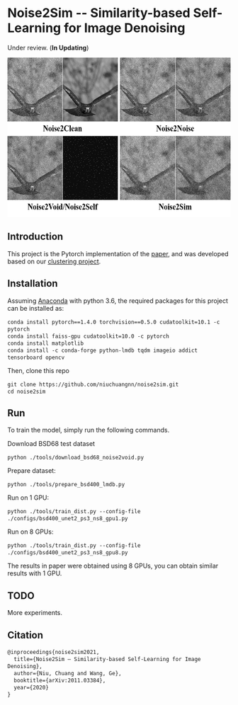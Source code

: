 # Noise2Sim -- Similarity-based Self-Learning for Image Denoising
Under review. (**In Updating**)

<tr>
<td><img  height="360" src="./figs/training_samples.png"></td>
</tr>

## Introduction
This project is the Pytorch implementation of the [paper](https://arxiv.org/abs/2011.03384), and was developed based on our [clustering project](https://github.com/niuchuangnn/GATCluster).

## Installation
Assuming [Anaconda](https://www.anaconda.com/) with python 3.6, the required packages for this project can be installed as:
```shell script
conda install pytorch==1.4.0 torchvision==0.5.0 cudatoolkit=10.1 -c pytorch
conda install faiss-gpu cudatoolkit=10.0 -c pytorch
conda install matplotlib
conda install -c conda-forge python-lmdb tqdm imageio addict tensorboard opencv
```
Then, clone this repo
```shell script
git clone https://github.com/niuchuangnn/noise2sim.git
cd noise2sim
```

## Run
To train the model, simply run the following commands.

Download BSD68 test dataset

```shell script
python ./tools/download_bsd68_noise2void.py
```
Prepare dataset:
```shell script
python ./tools/prepare_bsd400_lmdb.py
```

Run on 1 GPU:
```shell script
python ./tools/train_dist.py --config-file ./configs/bsd400_unet2_ps3_ns8_gpu1.py
```
Run on 8 GPUs:
```shell script
python ./tools/train_dist.py --config-file ./configs/bsd400_unet2_ps3_ns8_gpu8.py
```
The results in paper were obtained using 8 GPUs, you can obtain similar results with 1 GPU.

## TODO
More experiments.

## Citation

```shell
@inproceedings{noise2sim2021,
  title={Noise2Sim – Similarity-based Self-Learning for Image Denoising},
  author={Niu, Chuang and Wang, Ge},
  booktitle={arXiv:2011.03384},
  year={2020}
}
```

